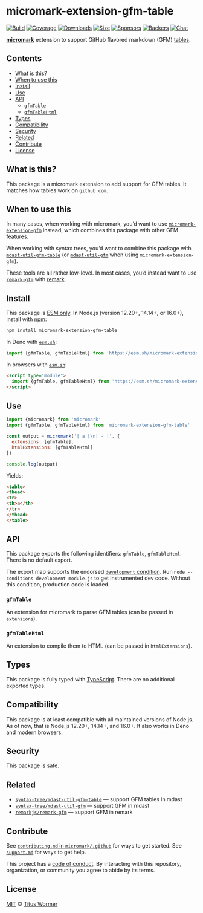 # micromark-extension-gfm-table

[![Build][build-badge]][build]
[![Coverage][coverage-badge]][coverage]
[![Downloads][downloads-badge]][downloads]
[![Size][size-badge]][size]
[![Sponsors][sponsors-badge]][collective]
[![Backers][backers-badge]][collective]
[![Chat][chat-badge]][chat]

**[micromark][]** extension to support GitHub flavored markdown (GFM)
[tables][].

## Contents

*   [What is this?](#what-is-this)
*   [When to use this](#when-to-use-this)
*   [Install](#install)
*   [Use](#use)
*   [API](#api)
    *   [`gfmTable`](#gfmtable)
    *   [`gfmTableHtml`](#gfmtablehtml)
*   [Types](#types)
*   [Compatibility](#compatibility)
*   [Security](#security)
*   [Related](#related)
*   [Contribute](#contribute)
*   [License](#license)

## What is this?

This package is a micromark extension to add support for GFM tables.
It matches how tables work on `github.com`.

## When to use this

In many cases, when working with micromark, you’d want to use
[`micromark-extension-gfm`][micromark-extension-gfm] instead, which combines
this package with other GFM features.

When working with syntax trees, you’d want to combine this package with
[`mdast-util-gfm-table`][mdast-util-gfm-table] (or
[`mdast-util-gfm`][mdast-util-gfm] when using `micromark-extension-gfm`).

These tools are all rather low-level.
In most cases, you’d instead want to use [`remark-gfm`][remark-gfm] with
[remark][].

## Install

This package is [ESM only][esm].
In Node.js (version 12.20+, 14.14+, or 16.0+), install with [npm][]:

```sh
npm install micromark-extension-gfm-table
```

In Deno with [`esm.sh`][esmsh]:

```js
import {gfmTable, gfmTableHtml} from 'https://esm.sh/micromark-extension-gfm-table@1'
```

In browsers with [`esm.sh`][esmsh]:

```html
<script type="module">
  import {gfmTable, gfmTableHtml} from 'https://esm.sh/micromark-extension-gfm-table@1?bundle'
</script>
```

## Use

```js
import {micromark} from 'micromark'
import {gfmTable, gfmTableHtml} from 'micromark-extension-gfm-table'

const output = micromark('| a |\n| - |', {
  extensions: [gfmTable],
  htmlExtensions: [gfmTableHtml]
})

console.log(output)
```

Yields:

```html
<table>
<thead>
<tr>
<th>a</th>
</tr>
</thead>
</table>
```

## API

This package exports the following identifiers: `gfmTable`, `gfmTableHtml`.
There is no default export.

The export map supports the endorsed
[`development` condition](https://nodejs.org/api/packages.html#packages_resolving_user_conditions).
Run `node --conditions development module.js` to get instrumented dev code.
Without this condition, production code is loaded.

### `gfmTable`

An extension for micromark to parse GFM tables (can be passed in `extensions`).

### `gfmTableHtml`

An extension to compile them to HTML (can be passed in `htmlExtensions`).

## Types

This package is fully typed with [TypeScript][].
There are no additional exported types.

## Compatibility

This package is at least compatible with all maintained versions of Node.js.
As of now, that is Node.js 12.20+, 14.14+, and 16.0+.
It also works in Deno and modern browsers.

## Security

This package is safe.

## Related

*   [`syntax-tree/mdast-util-gfm-table`][mdast-util-gfm-table]
    — support GFM tables in mdast
*   [`syntax-tree/mdast-util-gfm`][mdast-util-gfm]
    — support GFM in mdast
*   [`remarkjs/remark-gfm`][remark-gfm]
    — support GFM in remark

## Contribute

See [`contributing.md` in `micromark/.github`][contributing] for ways to get
started.
See [`support.md`][support] for ways to get help.

This project has a [code of conduct][coc].
By interacting with this repository, organization, or community you agree to
abide by its terms.

## License

[MIT][license] © [Titus Wormer][author]

<!-- Definitions -->

[build-badge]: https://github.com/micromark/micromark-extension-gfm-table/workflows/main/badge.svg

[build]: https://github.com/micromark/micromark-extension-gfm-table/actions

[coverage-badge]: https://img.shields.io/codecov/c/github/micromark/micromark-extension-gfm-table.svg

[coverage]: https://codecov.io/github/micromark/micromark-extension-gfm-table

[downloads-badge]: https://img.shields.io/npm/dm/micromark-extension-gfm-table.svg

[downloads]: https://www.npmjs.com/package/micromark-extension-gfm-table

[size-badge]: https://img.shields.io/bundlephobia/minzip/micromark-extension-gfm-table.svg

[size]: https://bundlephobia.com/result?p=micromark-extension-gfm-table

[sponsors-badge]: https://opencollective.com/unified/sponsors/badge.svg

[backers-badge]: https://opencollective.com/unified/backers/badge.svg

[collective]: https://opencollective.com/unified

[chat-badge]: https://img.shields.io/badge/chat-discussions-success.svg

[chat]: https://github.com/micromark/micromark/discussions

[npm]: https://docs.npmjs.com/cli/install

[esmsh]: https://esm.sh

[license]: license

[author]: https://wooorm.com

[contributing]: https://github.com/micromark/.github/blob/main/contributing.md

[support]: https://github.com/micromark/.github/blob/main/support.md

[coc]: https://github.com/micromark/.github/blob/main/code-of-conduct.md

[esm]: https://gist.github.com/sindresorhus/a39789f98801d908bbc7ff3ecc99d99c

[typescript]: https://www.typescriptlang.org

[micromark]: https://github.com/micromark/micromark

[remark]: https://github.com/remarkjs/remark

[micromark-extension-gfm]: https://github.com/micromark/micromark-extension-gfm

[mdast-util-gfm-table]: https://github.com/syntax-tree/mdast-util-gfm-table

[mdast-util-gfm]: https://github.com/syntax-tree/mdast-util-gfm

[remark-gfm]: https://github.com/remarkjs/remark-gfm

[tables]: https://github.github.com/gfm/#tables-extension-
